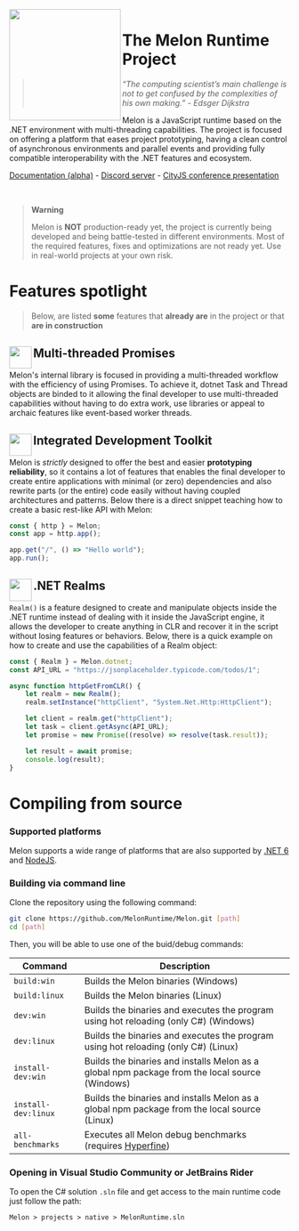 <img align="left" src="https://i.imgur.com/w2aYNRW.png" width="200">

# The Melon Runtime Project

> *“The computing scientist’s main challenge is not to get confused by the complexities of his own making.” - Edsger Dijkstra*

Melon is a JavaScript runtime based on the .NET environment with multi-threading capabilities. The project is focused on offering a platform that eases project prototyping, having a clean control of asynchronous environments and parallel events and providing fully compatible interoperability with the .NET features and ecosystem.

[Documentation (alpha)](https://melon-docs.vercel.app/docs/intro) - [Discord server](https://discord.gg/wDJDT9Yq7C) - [CityJS conference presentation](https://youtu.be/lD39kjrXRvo?t=18715)

<br>

> **Warning**
>
> Melon is **NOT** production-ready yet, the project is currently being developed and being battle-tested in different environments. Most of the required features, fixes and optimizations are not ready yet. Use in real-world projects at your own risk.

# Features spotlight

> Below, are listed **some** features that **already are** in the project or that **are in construction**

## <img align="left" src="https://i.imgur.com/ZFJPQik.png" width="40"> Multi-threaded Promises

Melon's internal library is focused in providing a multi-threaded workflow with the efficiency of using Promises. To achieve it, dotnet Task and Thread objects are binded to it allowing the final developer to use multi-threaded capabilities without having to do extra work, use libraries or appeal to archaic features like event-based worker threads.

## <img align="left" src="https://i.imgur.com/z0uFDdq.png" width="40"> Integrated Development Toolkit

Melon is *strictly* designed to offer the best and easier **prototyping reliability**, so it contains a lot of features that enables the final developer to create entire applications with minimal (or zero) dependencies and also rewrite parts (or the entire) code easily without having coupled architectures and patterns. Below there is a direct snippet teaching how to create a basic rest-like API with Melon:

```typescript
const { http } = Melon;
const app = http.app();

app.get("/", () => "Hello world");
app.run();
```

## <img align="left" src="https://i.imgur.com/WEa64y7.png" width="40"> .NET Realms

`Realm()` is a feature designed to create and manipulate objects inside the .NET runtime instead of dealing with it inside the JavaScript engine, it allows the developer to create anything in CLR and recover it in the script without losing features or behaviors. Below, there is a quick example on how to create and use the capabilities of a Realm object:

```typescript
const { Realm } = Melon.dotnet;
const API_URL = "https://jsonplaceholder.typicode.com/todos/1";

async function httpGetFromCLR() {
    let realm = new Realm();
    realm.setInstance("httpClient", "System.Net.Http:HttpClient");

    let client = realm.get("httpClient");
    let task = client.getAsync(API_URL);
    let promise = new Promise((resolve) => resolve(task.result));

    let result = await promise;
    console.log(result);
}
```

# Compiling from source

### Supported platforms

Melon supports a wide range of platforms that are also supported by [.NET 6](https://github.com/dotnet/core/blob/main/release-notes/6.0/supported-os.md) and [NodeJS](https://github.com/nodejs/node/blob/main/BUILDING.md#supported-platforms).

### Building via command line

Clone the repository using the following command:

```bash
git clone https://github.com/MelonRuntime/Melon.git [path]
cd [path]
```

Then, you will be able to use one of the buid/debug commands:

| Command | Description |
| ------- | ----------- |
| `build:win` | Builds the Melon binaries (Windows) |
| `build:linux` | Builds the Melon binaries (Linux) |
| `dev:win` | Builds the binaries and executes the program using hot reloading (only C#) (Windows) |
| `dev:linux` | Builds the binaries and executes the program using hot reloading (only C#) (Linux) |
| `install-dev:win` | Builds the binaries and installs Melon as a global npm package from the local source (Windows) |
| `install-dev:linux` | Builds the binaries and installs Melon as a global npm package from the local source (Linux) |
| `all-benchmarks` | Executes all Melon debug benchmarks (requires [Hyperfine](https://github.com/sharkdp/hyperfine)) |

### Opening in Visual Studio Community or JetBrains Rider

To open the C# solution `.sln` file and get access to the main runtime code just follow the path:

```
Melon > projects > native > MelonRuntime.sln
```
